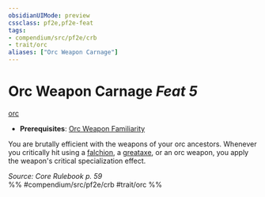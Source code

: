 ```yaml
---
obsidianUIMode: preview
cssclass: pf2e,pf2e-feat
tags:
- compendium/src/pf2e/crb
- trait/orc
aliases: ["Orc Weapon Carnage"]
---
```

# Orc Weapon Carnage  *Feat 5*  
[orc](../../Rules/traits/orc.md)  

- **Prerequisites**: [Orc Weapon Familiarity](orc-weapon-familiarity.md)

You are brutally efficient with the weapons of your orc ancestors. Whenever you critically hit using a [falchion](../equipment/items/falchion.md), a [greataxe](../equipment/items/greataxe.md), or an orc weapon, you apply the weapon's critical specialization effect.

*Source: Core Rulebook p. 59*  
%% #compendium/src/pf2e/crb #trait/orc %%